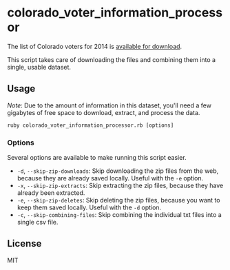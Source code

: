# colorado_voter_information_processor

The list of Colorado voters for 2014 is [available for download](http://coloradovoters.info/download.html).

This script takes care of downloading the files and combining them into a
single, usable dataset.

## Usage

*Note*: Due to the amount of information in this dataset, you'll need a few
gigabytes of free space to download, extract, and process the data.

```
ruby colorado_voter_information_processor.rb [options]
```

### Options

Several options are available to make running this script easier.

- `-d`, `--skip-zip-downloads`: Skip downloading the zip files from the web,
  because they are already saved locally. Useful with the `-e` option.
- `-x`, `--skip-zip-extracts`: Skip extracting the zip files, because they
  have already been extracted.
- `-e`, `--skip-zip-deletes`: Skip deleting the zip files, because you want to
  keep them saved locally. Useful with the `-d` option.
- `-c`, `--skip-combining-files`: Skip combining the individual txt files into
  a single csv file.

## License

MIT

